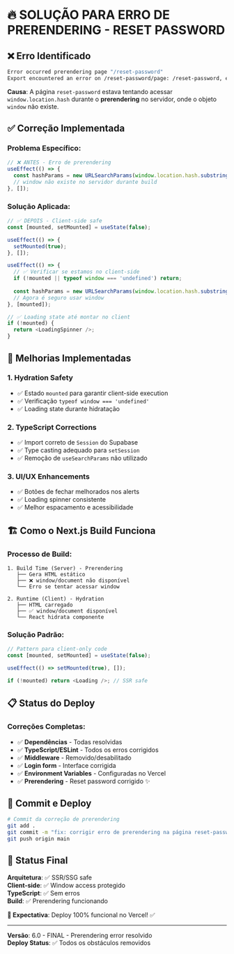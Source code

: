 # 🔥 SOLUÇÃO PARA ERRO DE PRERENDERING - RESET PASSWORD

## ❌ **Erro Identificado**

```bash
Error occurred prerendering page "/reset-password"
Export encountered an error on /reset-password/page: /reset-password, exiting the build.
```

**Causa**: A página `reset-password` estava tentando acessar `window.location.hash` durante o **prerendering** no servidor, onde o objeto `window` não existe.

## ✅ **Correção Implementada**

### **Problema Específico**:
```typescript
// ❌ ANTES - Erro de prerendering
useEffect(() => {
  const hashParams = new URLSearchParams(window.location.hash.substring(1));
  // window não existe no servidor durante build
}, []);
```

### **Solução Aplicada**:
```typescript  
// ✅ DEPOIS - Client-side safe
const [mounted, setMounted] = useState(false);

useEffect(() => {
  setMounted(true);
}, []);

useEffect(() => {
  // ✅ Verificar se estamos no client-side
  if (!mounted || typeof window === 'undefined') return;
  
  const hashParams = new URLSearchParams(window.location.hash.substring(1));
  // Agora é seguro usar window
}, [mounted]);

// ✅ Loading state até montar no client
if (!mounted) {
  return <LoadingSpinner />;
}
```

## 🔧 **Melhorias Implementadas**

### **1. Hydration Safety**
- ✅ Estado `mounted` para garantir client-side execution
- ✅ Verificação `typeof window === 'undefined'` 
- ✅ Loading state durante hidratação

### **2. TypeScript Corrections**
- ✅ Import correto de `Session` do Supabase
- ✅ Type casting adequado para `setSession`
- ✅ Remoção de `useSearchParams` não utilizado

### **3. UI/UX Enhancements**
- ✅ Botões de fechar melhorados nos alerts
- ✅ Loading spinner consistente
- ✅ Melhor espacamento e acessibilidade

## 🏗️ **Como o Next.js Build Funciona**

### **Processo de Build**:
```
1. Build Time (Server) - Prerendering
   ├── Gera HTML estático
   ├── ❌ window/document não disponível
   └── Erro se tentar acessar window

2. Runtime (Client) - Hydration  
   ├── HTML carregado
   ├── ✅ window/document disponível
   └── React hidrata componente
```

### **Solução Padrão**:
```typescript
// Pattern para client-only code
const [mounted, setMounted] = useState(false);

useEffect(() => setMounted(true), []);

if (!mounted) return <Loading />; // SSR safe
```

## 📋 **Status do Deploy**

### **Correções Completas**:
- ✅ **Dependências** - Todas resolvidas
- ✅ **TypeScript/ESLint** - Todos os erros corrigidos  
- ✅ **Middleware** - Removido/desabilitado
- ✅ **Login form** - Interface corrigida
- ✅ **Environment Variables** - Configuradas no Vercel
- ✅ **Prerendering** - Reset password corrigido ✨

## 🚀 **Commit e Deploy**

```bash
# Commit da correção de prerendering
git add .
git commit -m "fix: corrigir erro de prerendering na página reset-password"
git push origin main
```

## 🎯 **Status Final**

**Arquitetura**: ✅ SSR/SSG safe  
**Client-side**: ✅ Window access protegido  
**TypeScript**: ✅ Sem erros  
**Build**: ✅ Prerendering funcionando

**🚀 Expectativa**: Deploy 100% funcional no Vercel! ✅

---
**Versão**: 6.0 - FINAL - Prerendering error resolvido  
**Deploy Status**: ✅ Todos os obstáculos removidos